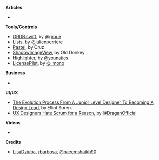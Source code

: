
**Articles**

*


**Tools/Controls**

* [GRDB.swift](https://github.com/groue/GRDB.swift), by [@groue](https://twitter.com/groue)
* [Lists](https://github.com/jperriere/Lists), by [@julienperriere](https://twitter.com/julienperriere)
* [Pastel](https://github.com/cruisediary/Pastel), by Cruz
* [ShadowImageView](https://github.com/olddonkey/ShadowImageView), by Old Donkey
* [Highlighter](https://github.com/younatics/Highlighter), by [@younatics](http://twitter.com/younatics)
* [LicensePlist](https://github.com/mono0926/LicensePlist), by [@_mono](https://twitter.com/_mono)

**Business**

*

**UI/UX**

* [The Evolution Process From A Junior Level Designer To Becoming A Design Lead](https://uxdesign.cc/the-evolution-process-from-a-junior-level-designer-to-becoming-a-design-lead-5cde5fe1668c), by Elliot Soren.
* [UX Designers Hate Scrum for a Reason](http://kovacevic.io/ux-designers-hate-scrum-for-a-reason.html), by [@DraganOfficial](https://twitter.com/DraganOfficial)

**Videos**

*

**Credits**

* [LisaDziuba](https://github.com/LisaDziuba), [rbarbosa](https://github.com/rbarbosa), [@naeemshaikh90](https://github.com/naeemshaikh90)
